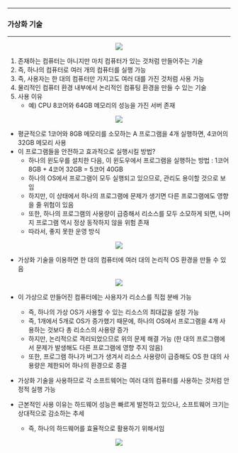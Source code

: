 -----
### 가상화 기술
-----
<div align="center">
<img src="https://github.com/user-attachments/assets/e73eed2f-7648-4567-b8ab-fba07c005de9">
</div>

1. 존재하는 컴퓨터는 아니지만 마치 컴퓨터가 있는 것처럼 만들어주는 기술
2. 즉, 하나의 컴퓨터로 여러 개의 컴퓨터를 실행 가능
3. 즉, 사용자는 한 대의 컴퓨터만 가지고도 여러 대를 가진 것처럼 사용 가능
4. 물리적인 컴퓨터 환경 내부에서 논리적인 컴퓨팅 환경을 만들 수 있는 기술
5. 사용 이유
   - 예) CPU 8코어와 64GB 메모리의 성능을 가진 서버 존재
<div align="center">
<img src="https://github.com/user-attachments/assets/bb9e23c7-426c-4ebd-ba28-3da26e9a9430">
</div>

   - 평균적으로 1코어와 8GB 메모리를 소모하는 A 프로그램을 4개 실행하면, 4코어의 32GB 메모리 사용
   - 이 프로그램들을 안전하고 효과적으로 실행시킬 방법?
     + 하나의 윈도우를 설치한 다음, 이 윈도우에서 프로그램을 실행하는 방법 : 1코어 8GB + 4코어 32GB = 5코어 40GB
     + 하나의 OS에서 프로그램이 모두 실행되고 있으므로, 관리도 용이할 것으로 보임
     + 하지만, 이 상태에서 하나의 프로그램에 문제가 생기면 다른 프로그램에도 영향을 줄 위험이 있음
     + 또한, 하나의 프로그램의 사용량이 급증해서 리소스를 모두 소모하게 되면, 나머지 프로그램 역시 정상 동작하지 않을 위험 존재
     + 따라서, 좋지 못한 운영 방식
<div align="center">
<img src="https://github.com/user-attachments/assets/ea37efc5-3c93-4c7e-8490-056dac00d3f2">
</div>

   - 가상화 기술을 이용하면 한 대의 컴퓨터에 여러 대의 논리적 OS 환경을 만들 수 있음
<div align="center">
<img src="https://github.com/user-attachments/assets/3e32914b-c8a8-4e53-980e-6894a39582f3">
</div>

   - 이 가상으로 만들어진 컴퓨터에는 사용자가 리소스를 직접 분배 가능
     + 즉, 하나의 가상 OS가 사용할 수 있는 리소스의 최대값을 설정 가능
     + 즉, 1개에서 5개로 OS가 증가했기 때문에, 하나의 OS에서 프로그램을 4개 사용하는 것보다 총 리소스의 사용량 증가
     + 하지만, 논리적으로 격리되었으므로 위의 문제 해결 가능 (한 대의 프로그램에서 문제가 발생해도 다른 프로그램에 영향 주지 않음)
     + 또한, 프로그램 하나가 버그가 생겨서 리소스 사용량이 급증해도 OS 한 대의 사용량은 제한되어 하나의 환경으로 종결

   - 가상화 기술을 사용하므로 각 소프트웨어는 여러 대의 컴퓨터를 사용하는 것처럼 안정적 실행 가능

   - 근본적인 사용 이유는 하드웨어 성능은 빠르게 발전하고 있으나, 소프트웨어 크기는 상대적으로 감소하는 추세
     + 즉, 하나의 하드웨어를 효율적으로 활용하기 위해서임
<div align="center">
<img src="https://github.com/user-attachments/assets/760e198d-89a6-4dfc-adf2-a85faeb769d5">
</div>
